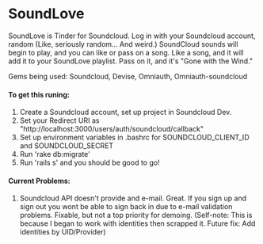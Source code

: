 # SoundLove
SoundLove is Tinder for Soundcloud. Log in with your Soundcloud account, random (Like, seriously random... And weird.) SoundCloud sounds will begin to play,
 and you can like or pass on a song. Like a song, and it will add it to your SoundLove playlist. Pass on it, and it's "Gone with the Wind."

Gems being used: Soundcloud, Devise, Omniauth, Omniauth-soundcloud

#### To get this runing:

1. Create a Soundcloud account, set up project in Soundcloud Dev.
2. Set your Redirect URI as "http://localhost:3000/users/auth/soundcloud/callback"
3. Set up environment variables in .bashrc for SOUNDCLOUD_CLIENT_ID and SOUNDCLOUD_SECRET
4. Run 'rake db:migrate'
5. Run 'rails s' and you should be good to go!

#### Current Problems:
1. Soundcloud API doesn't provide and e-mail. Great. If you sign up and sign out you wont be able to sign back in due to e-mail validation problems. Fixable, but not a top priority for demoing. (Self-note: This is because I began to work with identities then scrapped it. Future fix: Add identities by UID/Provider)